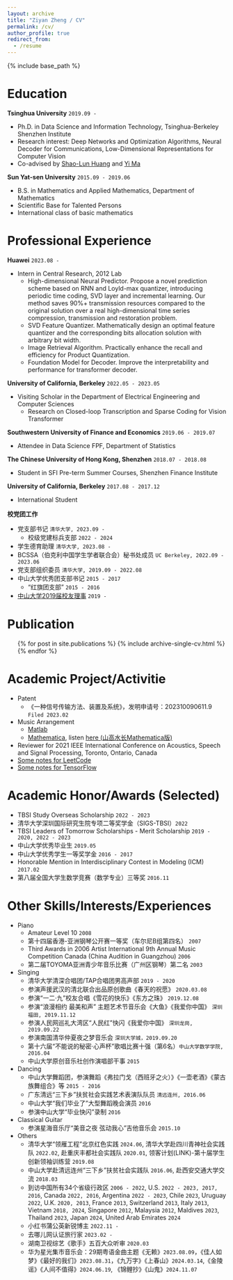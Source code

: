 ```yaml
---
layout: archive
title: "Ziyan Zheng / CV"
permalink: /cv/
author_profile: true
redirect_from:
  - /resume
---
```


{% include base_path %}


Education
======
**Tsinghua University** `2019.09 - `
* Ph.D. in Data Science and Information Technology, Tsinghua-Berkeley Shenzhen Institute
* Research interest: Deep Networks and Optimization Algorithms, Neural Decoder for Communications, Low-Dimensional Representations for Computer Vision
* Co-advised by [Shao-Lun Huang](https://sites.google.com/view/slhuang/) and [Yi Ma](https://people.eecs.berkeley.edu/~yima/)

**Sun Yat-sen University** `2015.09 - 2019.06`
* B.S. in Mathematics and Applied Mathematics, Department of Mathematics
* Scientific Base for Talented Persons
* International class of basic mathematics


Professional Experience
======
**Huawei** `2023.08 - `
* Intern in Central Research, 2012 Lab
  * High-dimensional Neural Predictor. Propose a novel prediction scheme based on RNN and Loyld-max quantizer, introducing periodic time coding, SVD layer and incremental learning. Our method saves 90%+ transmission resources compared to the original solution over a real high-dimensional time series compression, transmission and restoration problem.
  * SVD Feature Quantizer. Mathematically design an optimal feature quantizer and the corresponding bits allocation solution with arbitrary bit width.
  * Image Retrieval Algorithm. Practically enhance the recall and efficiency for Product Quantization.
  * Foundation Model for Decoder. Improve the interpretability and performance for transformer decoder.

**University of California, Berkeley** `2022.05 - 2023.05`
* Visiting Scholar in the Department of Electrical Engineering and Computer Sciences
  * Research on Closed-loop Transcription and Sparse Coding for Vision Transformer 

**Southwestern University of Finance and Economics** `2019.06 - 2019.07`
* Attendee in Data Science FPF, Department of Statistics

**The Chinese University of Hong Kong, Shenzhen** `2018.07 - 2018.08`
* Student in SFI Pre-term Summer Courses, Shenzhen Finance Institute

**University of California, Berkeley** `2017.08 - 2017.12`
* International Student

**校党团工作**
* 党支部书记 `清华大学, 2023.09 - `
  * 校级党建标兵支部 `2022 - 2024`
* 学生德育助理 `清华大学, 2023.08 - `
* BCSSA（伯克利中国学生学者联合会）秘书处成员 `UC Berkeley, 2022.09 - 2023.06`
* 党支部组织委员 `清华大学, 2019.09 - 2022.08`
* 中山大学优秀团支部书记 `2015 - 2017`
  * “红旗团支部” `2015 - 2016`
* [中山大学2019届校友理事](https://www.sysu.edu.cn/news/info/2161/534021.htm) `2019 - `

Publication
======
  <ul>{% for post in site.publications %}
    {% include archive-single-cv.html %}
  {% endfor %}</ul>
  
Academic Project/Activitie
======
* Patent
  * 《一种信号传输方法、装置及系统》，发明申请号：202310090611.9 `Filed 2023.02`
* Music Arrangement
  * [Matlab](https://github.com/ziyanzheng/Music-Arrangement/blob/master/%E3%80%8A2018%E7%A5%9E%E6%9B%B2%E8%BF%B7%E4%BD%A0%E4%B8%B2%E7%83%A7%E3%80%8BMATLAB%E7%BC%96%E6%9B%B2.m)
  * [Mathematica](https://github.com/ziyanzheng/Music-Arrangement/blob/master/%E3%80%8A%E5%B1%B1%E9%AB%98%E6%B0%B4%E9%95%BF%E3%80%8BMathematica%E7%BC%96%E6%9B%B2.nb), listen [here (山高水长Mathematica版)](http://5sing.kugou.com/yc/3703790.html)
* Reviewer for 2021 IEEE International Conference on Acoustics, Speech and Signal Processing, Toronto, Ontario, Canada
* [Some notes for LeetCode](https://github.com/ziyanzheng/LeetCode)
* [Some notes for TensorFlow](https://github.com/ziyanzheng/Tensorflow-note)

Academic Honor/Awards (Selected)
======
* TBSI Study Overseas Scholarship `2022 - 2023`
* 清华大学深圳国际研究生院专项二等奖学金（SIGS-TBSI）`2022`
* TBSI Leaders of Tomorrow Scholarships - Merit Scholarship `2019 - 2020, 2022 - 2023`
* 中山大学优秀毕业生 `2019.05`
* 中山大学优秀学生一等奖学金 `2016 - 2017`
* Honorable Mention in Interdisciplinary Contest in Modeling (ICM) `2017.02`
* 第八届全国大学生数学竞赛（数学专业）三等奖 `2016.11`
  
Other Skills/Interests/Experiences
======
* Piano
  * Amateur Level 10 `2008`
  * 第十四届香港-亚洲钢琴公开赛一等奖（车尔尼B组第四名） `2007`
  * Third Awards in 2006 Artist International 9th Annual Music Competition Canada (China Audition in Guangzhou) `2006`
  * 第二届TOYOMA亚洲青少年音乐比赛（广州区钢琴）第二名 `2003`
* Singing
  * 清华大学清深合唱团/TAP合唱团男高声部 `2019 - 2020`
  * 参演声援武汉的清北联合出品原创歌曲《春天的祝愿》 `2020.03.08`
  * 参演“一二·九”校友合唱《雪花的快乐》《东方之珠》 `2019.12.08`
  * 参演“浪漫相约 最美和声” 主题艺术节音乐会《大鱼》《我爱你中国》 `深圳福田, 2019.11.12`
  * 参演人民网巡礼大湾区“人民红”快闪《我爱你中国》 `深圳龙岗, 2019.09.22`
  * 参演南国清华仲夏夜之梦音乐会 `深圳大学城，2019.09.20`
  * 第十六届“不能说的秘密·心声杯”歌唱比赛十强（第6名）`中山大学数学学院, 2016.04`
  * 中山大学原创音乐社创作演唱部干事 `2015`
* Dancing
  * 中山大学舞蹈团，参演舞蹈《弗拉门戈（西班牙之火）》《一壶老酒》《蒙古族舞组合》等 `2015 - 2016`
  * 广东清远“三下乡”扶贫社会实践艺术表演队队员 `清远连州, 2016.06`
  * 中山大学“我们毕业了”大型舞蹈晚会演员 `2016`
  * 参演中山大学“毕业快闪”录制 `2016`
* Classical Guitar
  * 参演星海音乐厅“美音之夜 弦动我心”吉他音乐会 `2015.10`
* Others
  * 清华大学“领雁工程”北京红色实践 `2024.06`, 清华大学赴四川青神社会实践队 `2022.02`, 赴重庆丰都社会实践队 `2020.01`, 领客计划(LINK)-第十届学生创新领袖训练营 `2019.08`
  * 中山大学赴清远连州“三下乡”扶贫社会实践队 `2016.06`, 赴西安交通大学交流  `2018.03`
  * 到访中国所有34个省级行政区 `2006 - 2022`, U.S. `2022 - 2023, 2017, 2016`, Canada `2022, 2016`, Argentina `2022 - 2023`, Chile `2023`, Uruguay `2022`, U.K. `2020, 2013`, France `2013`, Switzerland `2013`, Italy `2013`, Vietnam `2018, 2024`, Singapore `2012`, Malaysia `2012`, Maldives `2023`, Thailand `2023`, Japan `2024`, United Arab Emirates `2024`
  * 小红书蒲公英新锐博主 `2022.11 - `
  * 去哪儿网认证旅行家 `2023.02 - `
  * 湖南卫视综艺《歌手》五百大众听审 `2020.03`
  * 华为星光集市音乐会：29期粤语金曲主题《无赖》`2023.08.09`，《佳人如梦》《最好的我们》`2023.08.31`，《九万字》《上春山》`2024.03.14`,《金陵谣》《人间不值得》`2024.06.19`, 《锦鲤抄》《山鬼》`2024.11.07`
